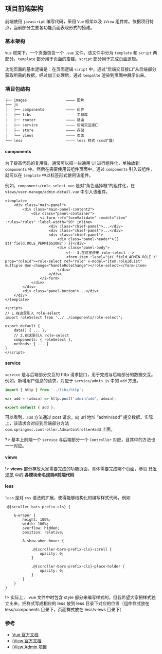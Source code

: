 ## 项目前端架构

前端使用 `javascript` 编写代码，采用 `Vue` 框架以及 `iView` 组件库。依据项目特点，当前部分主要各功能页面表现形式的搭建。

### 基本架构

`Vue` 框架下，一个页面包含一个 `.vue` 文件，该文件中分为 `template` 和 `script` 两部分。`template` 部分用于页面的搭建，`script` 部分用于完成页面逻辑。

功能页面的基本逻辑是：在页面逻辑 `script` 中，通过“后端交互接口”从后端部分获取所需的数据，经过加工处理后，通过 `tempalte` 渲染到页面中展示出来。

### 项目包结构

```shell
├── images					———— 图片
├── js
│   ├── components			———— 组件
│   ├── libs				———— 工具库
│   ├── router				———— 路由
│   ├── service				———— 后端交互接口
│   ├── store				———— 存储
│   └── views				———— 页面
└── less					———— less 样式（css扩展）
```

#### components

为了提高代码的复用性，通常可以把一些通用 UI 进行组件化，单独放到 `components` 中。然后在需要使用该组件页面中，通过 `components` 引入该组件，就可以在 `template` 中以标签形式使用该组件。

例如，`components/role-select.vue` 是对“角色选择框”的组件化，在 `views/user-manage/admin-detail.vue` 中引入该组件。

```vue
<template>
    <div class="main-panel">
        <div class="main-panel-content2">
            <div class="panel-container">
                <i-form ref="formValidate" :model="item" :rules="rules" :label-width="90" inline>
                    <div class="chief-panel">...</div>
                    <div class="chief-panel">...</div>
                    <div class="chief-panel">
                        <div class="panel-header">{{ $t('field.ROLE_PERMISSION2') }}</div>
                        <div class="panel-body">
                            <!-- 3.在这里使用 role-select -->
                            <form-item :label="$t('field.ADMIN.ROLE')" prop="roleId"><role-select ref="role" v-model="item.roleIdList" multiple @on-change="handleRoleChange"></role-select></form-item>
                        </div>
                    </div>
                </i-form>
            </div>
        </div>
        <div class="panel-bottom">...</div>
    </div>
</template>

<script>
// 1.在这里引入 role-select
import roleSelect from '../../components/role-select';

export default {
    data() { ... },
    // 2.在这里引入 role-select
    components: { roleSelect },
    methods: { ... }
}
</script>
```

#### service

`service` 是与后端部分交互的 http 请求接口，用于完成与后端部分的数据交互。例如，新增用户信息的请求，对应于 `service/admin.js` 中的 `add` 方法。

```javascript
import { http } from '../libs/http';

var add = (admin) => http.post('admin/add', admin);

export default { add };
```

可以看到，`add` 方法通过 post 请求，向 url 地址 “admin/add” 提交数据。实际上，该请求会对应到后端部分方法 `com.springmvc.controller.AdminController#add` 上面。

?> 基本上前端一个 `service` 与后端部分一个 `Controller` 对应，且其中的方法也一一对应。

#### views

!> **views** 部分存放大家需要完成的功能页面，具体需要完成哪个页面，参见 [开发规范](develop-rule.md) 中的 **各模块命名规则#前端代码**

#### less

`less` 是对 `css` 语法的扩展，使得能够结构化的编写样式代码，例如

```less
.@{scroller-bars-prefix-cls} {

	&-wraper {
		height: 100%;
    	width: 100%;
		overflow: hidden;
		position: relative;

		&.show-when-hover {

			.@{scroller-bars-prefix-cls}-scroll {
				opacity: 0;
			}

			.@{scroller-bars-prefix-cls}-place-holder {
				opacity: 0;
			}
		}
	}
}
```

!> 实际上，.vue 文件中时包含 style 部分来编写样式的，但我希望大家把样式独立出来，把样式写成相应的 less 放到 less 目录下对应的位置（组件样式放在 less/components 目录下，页面样式放在 less/views 目录下）

### 参考

* [Vue 官方文档](https://cn.vuejs.org/v2/guide/)
* [iView 官方文档](https://www.iviewui.com/docs/guide/install)
* [iView Admin 项目](https://github.com/iview/iview-admin)
